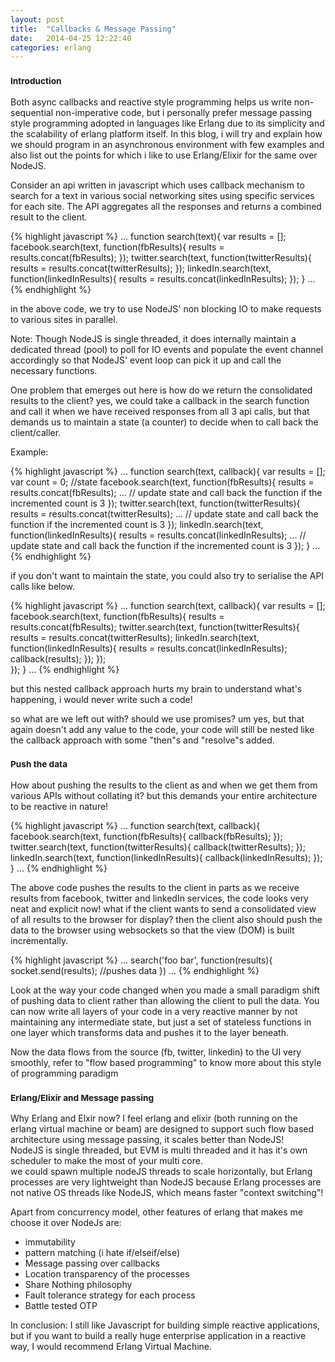 ```yaml
---
layout: post
title:  "Callbacks & Message Passing"
date:   2014-04-25 12:22:40
categories: erlang
---
```


<h3><small>Introduction</small></h3>
Both async callbacks and reactive style programming helps us write non-sequential non-imperative code,
but i personally prefer message passing style programming adopted in languages like Erlang due to its simplicity and the scalability of erlang platform itself.
In this blog, i will try and explain how we should program in an asynchronous environment with few examples and also list out the points for which i like to use Erlang/Elixir for the same over NodeJS.

Consider an api written in javascript which uses callback mechanism to search for a text in various social networking
sites using specific services for each site. The API aggregates all the responses and returns a combined result to the client.

{% highlight javascript %}
  ...
  function search(text){
      var results = [];
      facebook.search(text, function(fbResults){
          results = results.concat(fbResults);
      });
      twitter.search(text, function(twitterResults){
        results = results.concat(twitterResults);
      });
      linkedIn.search(text, function(linkedInResults){
          results = results.concat(linkedInResults);
      });
  }
  ...
{% endhighlight %}

in the above code, we try to use NodeJS' non blocking IO to make requests to various sites in parallel.

Note: Though NodeJS is single threaded, it does internally maintain a dedicated thread (pool) to poll for IO events and populate the event channel accordingly so that
NodeJS' event loop can pick it up and call the necessary functions.

One problem that emerges out here is how do we return the consolidated results to the client? yes, we could take a callback in the search function and call it when we have received responses
from all 3 api calls, but that demands us to maintain a state (a counter) to decide when to call back the client/caller.

Example:

{% highlight javascript %}
  ...
  function search(text, callback){
      var results = [];
      var count = 0; //state
      facebook.search(text, function(fbResults){
          results = results.concat(fbResults);
          ...
          // update state and call back the function if the incremented count is 3
      });
      twitter.search(text, function(twitterResults){
        results = results.concat(twitterResults);
        ...
        // update state and call back the function if the incremented count is 3
      });
      linkedIn.search(text, function(linkedInResults){
          results = results.concat(linkedInResults);
          ...
          // update state and call back the function if the incremented count is 3
      });
  }
  ...
{% endhighlight %}

if you don't want to maintain the state, you could also try to serialise the API calls like below.

{% highlight javascript %}
  ...
  function search(text, callback){
      var results = [];
      facebook.search(text, function(fbResults){
          results = results.concat(fbResults);
          twitter.search(text, function(twitterResults){
            results = results.concat(twitterResults);
            linkedIn.search(text, function(linkedInResults){
                results = results.concat(linkedInResults);
                callback(results);
            });
          });  
      });
  }
  ...
{% endhighlight %}

but this nested callback approach hurts my brain to understand what's happening, i would never write such a code!

so what are we left out with? should we use promises? um yes, but that again doesn't add any value to the code, your code will still be nested like the callback approach with some "then"s and "resolve"s added.

<h3><small>Push the data</small></h3>

How about pushing the results to the client as and when we get them from various APIs without collating it? but this demands your entire architecture to be reactive in nature!

{% highlight javascript %}
  ...
  function search(text, callback){
      facebook.search(text, function(fbResults){
          callback(fbResults);
      });
      twitter.search(text, function(twitterResults){
        callback(twitterResults);
      });  
      linkedIn.search(text, function(linkedInResults){
          callback(linkedInResults);
      });
  }
  ...
{% endhighlight %}

The above code pushes the results to the client in parts as we receive results from facebook, twitter and linkedIn services, the code looks very neat and explicit now!
what if the client wants to send a consolidated view of all results to the browser for display? then the client also should push the data to the browser using websockets so that the view (DOM) is built incrementally.

{% highlight javascript %}
...
 search('foo bar', function(results){
     socket.send(results); //pushes data
 })
...
{% endhighlight %}


Look at the way your code changed when you made a small paradigm shift of pushing data to client rather than allowing the client to pull the data.
You can now write all layers of your code in a very reactive manner by not maintaining any intermediate state, but just a set of stateless functions in one layer which transforms data and pushes it to the layer beneath.

Now the data flows from the source (fb, twitter, linkedin) to the UI very smoothly, refer to "flow based programming" to know more about this style of programming paradigm

<h3><small>Erlang/Elixir and Message passing</small></h3>

Why Erlang and Elxir now?
I feel erlang and elixir (both running on the erlang virtual machine or beam) are designed to support such flow based architecture using message passing, it scales better than NodeJS!
<br>NodeJS is single threaded, but EVM is multi threaded and it has it's own scheduler to make the most of your multi core.
<br>we could spawn multiple nodeJS threads to scale horizontally, but Erlang processes are very lightweight than NodeJS because Erlang processes are not native OS threads like NodeJS, which means faster "context switching"!

Apart from concurrency model, other features of erlang that makes me choose it over NodeJs are:
<ul>
<li>immutability
<li>pattern matching (i hate if/elseif/else)
<li>Message passing over callbacks
<li>Location transparency of the processes
<li>Share Nothing philosophy
<li>Fault tolerance strategy for each process
<li>Battle tested OTP
</ul>

In conclusion: I still like Javascript for building simple reactive applications, but if you want to build a really huge enterprise application in a reactive way, I would recommend Erlang Virtual Machine.
